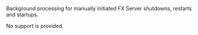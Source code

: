 Background processing for manually initiated FX Server shutdowns, restarts and startups.

No support is provided.
